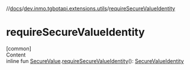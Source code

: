 //[docs](../../index.md)/[dev.inmo.tgbotapi.extensions.utils](index.md)/[requireSecureValueIdentity](require-secure-value-identity.md)



# requireSecureValueIdentity  
[common]  
Content  
inline fun [SecureValue](../dev.inmo.tgbotapi.types.passport.decrypted.abstracts/-secure-value/index.md).[requireSecureValueIdentity](require-secure-value-identity.md)(): [SecureValueIdentity](../dev.inmo.tgbotapi.types.passport.decrypted.abstracts/-secure-value-identity/index.md)  



